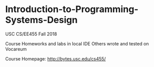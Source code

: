 # Introduction-to-Programming-Systems-Design
USC CS/EE455 Fall 2018

Course Homeworks and labs in local IDE
Others wrote and tested on Vocareum

Course Homepage: http://bytes.usc.edu/cs455/
